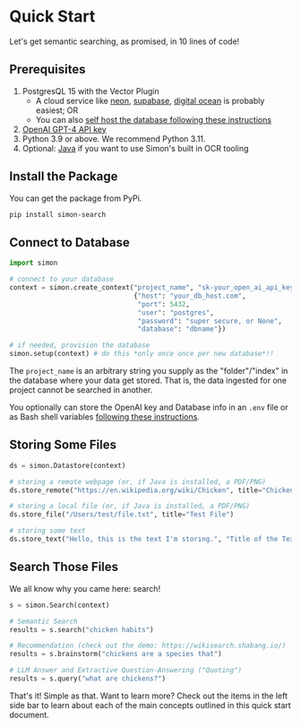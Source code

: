 # Quick Start
Let's get semantic searching, as promised, in 10 lines of code!

## Prerequisites
1. PostgresQL 15 with the Vector Plugin
    - A cloud service like [neon](./setup/Cloud-Databases/neon.md), [supabase](./setup/Cloud-Databases/supabase.md), [digital ocean](./setup/Cloud-Databases/digital-ocean.md) is probably easiest; OR
    - You can also [self host the database following these instructions](./setup/detailed.md/#database-self-hosting)
2. [OpenAI GPT-4 API key](https://platform.openai.com/account/api-keys)
3. Python 3.9 or above. We recommend Python 3.11.
3. Optional: [Java](./setup/detailed.md/#java) if you want to use Simon's built in OCR tooling

## Install the Package
You can get the package from PyPi.

```bash
pip install simon-search
```

## Connect to Database

```python
import simon

# connect to your database
context = simon.create_context("project_name", "sk-your_open_ai_api_key",
                               {"host": "your_db_host.com",
                                "port": 5432,
                                "user": "postgres",
                                "password": "super secure, or None",
                                "database": "dbname"})

# if needed, provision the database
simon.setup(context) # do this *only once once per new database*!!
```

The `project_name` is an arbitrary string you supply as the "folder"/"index" in the database where your data get stored. That is, the data ingested for one project cannot be searched in another.

You optionally can store the OpenAI key and Database info in an `.env` file or as Bash shell variables [following these instructions](./setup/detailed.md/#environment-variable-management).

## Storing Some Files

```python
ds = simon.Datastore(context)

# storing a remote webpage (or, if Java is installed, a PDF/PNG)
ds.store_remote("https://en.wikipedia.org/wiki/Chicken", title="Chickens")

# storing a local file (or, if Java is installed, a PDF/PNG)
ds.store_file("/Users/test/file.txt", title="Test File")

# storing some text
ds.store_text("Hello, this is the text I'm storing.", "Title of the Text", "{metadata: can go here}")
```

<!-- We also have advanced ingestors and lower level APIs to bulk read lots of data; check out [the ingest recipes folder](https://github.com/Shabang-Systems/simon/tree/main/examples/ingest) for tutorials on how to store everything from S3 buckets to Google Drive files. -->

## Search Those Files
We all know why you came here: search! 

```python
s = simon.Search(context)

# Semantic Search
results = s.search("chicken habits")

# Recommendation (check out the demo: https://wikisearch.shabang.io/)
results = s.brainstorm("chickens are a species that") 

# LLM Answer and Extractive Question-Answering ("Quoting")
results = s.query("what are chickens?")
```

That's it! Simple as that. Want to learn more? Check out the items in the left side bar to learn about each of the main concepts outlined in this quick start document.
